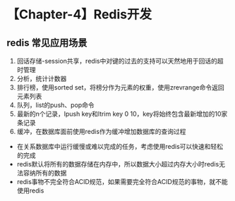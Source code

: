 # 【Chapter-4】Redis开发




## redis 常见应用场景


1. 回话存储-session共享，redis中对键的过去的支持可以天然地用于回话的超时管理
2. 分析，统计计数器
3. 排行榜，使用sorted set，将榜分作为元素的权重，使用zrevrange命令返回元素列表
4. 队列，list的push、pop命令
5. 最新的n个记录，lpush key和ltrim key 0 10，key将始终包含最新增加的10家条记录
6. 缓冲，在数据库面前使用redis作为缓冲增加数据库的查询过程







- 在关系数据库中运行缓慢或难以完成的任务，考虑使用redis可以快速和轻松的完成
- redis默认将所有的数据存储在内存中，所以数据大小超过内存大小时redis无法容纳所有的数据
- redis事物不完全符合ACID规范，如果需要完全符合ACID规范的事物，就不能使用redis


















